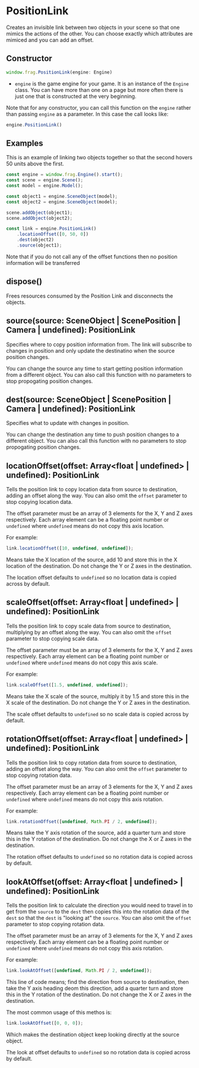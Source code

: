 # PositionLink

Creates an invisible link between two objects in your scene so that one mimics the
actions of the other. You can choose exactly which attributes are mimiced and you
can add an offset.

## Constructor
```javascript
window.frag.PositionLink(engine: Engine)
```

* `engine` is the game engine for your game. It is an instance of the `Engine` class. You can 
  have more than one on a page but more often there is just one that is constructed at the 
  very beginning.

Note that for any constructor, you can call this function on the `engine` rather than passing
`engine` as a parameter. In this case the call looks like:

```javascript
engine.PositionLink()
```

## Examples
This is an example of linking two objects together so that the second hovers
50 units above the first.

```javascript
const engine = window.frag.Engine().start();
const scene = engine.Scene();
const model = engine.Model();

const object1 = engine.SceneObject(model);
const object2 = engine.SceneObject(model);

scene.addObject(object1);
scene.addObject(object2);

const link = engine.PositionLink()
    .locationOffset([0, 50, 0])
    .dest(object2)
    .source(object1);

```

Note that if you do not call any of the offset functions then no 
position information will be transferred

## dispose()
Frees resources consumed by the Position Link and disconnects the objects.

## source(source: SceneObject | ScenePosition | Camera | undefined): PositionLink
Specifies where to copy position information from. The link will subscribe
to changes in position and only update the destinatino when the source
position changes.

You can change the source any time to start getting position information
from a different object. You can also call this function with no parameters 
to stop propogating position changes.

## dest(source: SceneObject | ScenePosition | Camera | undefined): PositionLink
Specifies what to update with changes in position.

You can change the destination any time to push position changes to a different
object. You can also call this function with no parameters to stop propogating
position changes.

## locationOffset(offset: Array<float | undefined> | undefined): PositionLink
Tells the position link to copy location data from source to destination, adding
an offset along the way. You can also omit the `offset` parameter to stop
copying location data.

The offset parameter must be an array of 3 elements for the X, Y and Z axes
respectively. Each array element can be a floating point number or `undefined`
where `undefined` means do not copy this axis location.

For example:
```javascript
link.locationOffset([10, undefined, undefined]);
```
Means take the X location of the source, add 10 and store this in the X location
of the destination. Do not change the Y or Z axes in the destination.

The location offset defaults to `undefined` so no location data is copied
across by default.

## scaleOffset(offset: Array<float | undefined> | undefined): PositionLink
Tells the position link to copy scale data from source to destination, multiplying
by an offset along the way. You can also omit the `offset` parameter to stop
copying scale data.

The offset parameter must be an array of 3 elements for the X, Y and Z axes
respectively. Each array element can be a floating point number or `undefined`
where `undefined` means do not copy this axis scale.

For example:
```javascript
link.scaleOffset([1.5, undefined, undefined]);
```
Means take the X scale of the source, multiply it by 1.5 and store this in the X scale
of the destination. Do not change the Y or Z axes in the destination.

The scale offset defaults to `undefined` so no scale data is copied
across by default.

## rotationOffset(offset: Array<float | undefined> | undefined): PositionLink
Tells the position link to copy rotation data from source to destination, adding
an offset along the way. You can also omit the `offset` parameter to stop
copying rotation data.

The offset parameter must be an array of 3 elements for the X, Y and Z axes
respectively. Each array element can be a floating point number or `undefined`
where `undefined` means do not copy this axis rotation.

For example:
```javascript
link.rotationOffset([undefined, Math.PI / 2, undefined]);
```
Means take the Y axis rotation of the source, add a quarter turn and store this
in the Y rotation of the destination. Do not change the X or Z axes in the 
destination.

The rotation offset defaults to `undefined` so no rotation data is copied
across by default.

## lookAtOffset(offset: Array<float | undefined> | undefined): PositionLink
Tells the position link to calculate the direction you would need to travel in
to get from the `source` to the `dest` then copies this into the rotation data
of the `dest` so that the `dest` is "looking at" the `source`. You can also 
omit the `offset` parameter to stop copying rotation data.

The offset parameter must be an array of 3 elements for the X, Y and Z axes
respectively. Each array element can be a floating point number or `undefined`
where `undefined` means do not copy this axis rotation.

For example:
```javascript
link.lookAtOffset([undefined, Math.PI / 2, undefined]);
```
This line of code means; find the direction from source to destination, then take 
the Y axis heading deom this direction, add a quarter turn and store this in the Y rotation 
of the destination. Do not change the X or Z axes in the destination.

The most common usage of this methos is:
```javascript
link.lookAtOffset([0, 0, 0]);
```
Which makes the destination object keep looking directly at the source object.

The look at offset defaults to `undefined` so no rotation data is copied
across by default.
